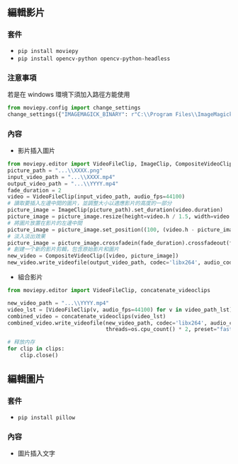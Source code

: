 ## 編輯影片
### 套件
* `pip install moviepy`
* `pip install opencv-python opencv-python-headless`

### 注意事項
若是在 windows 環境下須加入路徑方能使用  
```python
from moviepy.config import change_settings
change_settings({"IMAGEMAGICK_BINARY": r"C:\\Program Files\\ImageMagick-7.1.1-Q16\\magick.exe"})
```

### 內容
* 影片插入圖片
```python
from moviepy.editor import VideoFileClip, ImageClip, CompositeVideoClip
picture_path = "...\\XXXX.png"
input_video_path = "...\\XXXX.mp4"
output_video_path = "...\\YYYY.mp4"
fade_duration = 2
video = VideoFileClip(input_video_path, audio_fps=44100)
# 讀取要插入左邊中間的圖片，並調整大小以適應影片的高度的一部分
picture_image = ImageClip(picture_path).set_duration(video.duration)
picture_image = picture_image.resize(height=video.h / 1.5, width=video.w / 1.5)
# 將圖片放置在影片的左邊中間
picture_image = picture_image.set_position((100, (video.h - picture_image.h) // 2 - 50))
# 淡入淡出效果
picture_image = picture_image.crossfadein(fade_duration).crossfadeout(fade_duration)
# 創建一个新的影片剪輯，包含原始影片和圖片
new_video = CompositeVideoClip([video, picture_image])
new_video.write_videofile(output_video_path, codec='libx264', audio_codec='aac', threads=4)
```
* 組合影片
```python
from moviepy.editor import VideoFileClip, concatenate_videoclips

new_video_path = "...\\YYYY.mp4"
video_lst = [VideoFileClip(v, audio_fps=44100) for v in video_path_lst]
combined_video = concatenate_videoclips(video_lst)
combined_video.write_videofile(new_video_path, codec='libx264', audio_codec='aac',
                               threads=os.cpu_count() * 2, preset="fast")

# 释放内存
for clip in clips:
    clip.close()
```

## 編輯圖片
### 套件
* `pip install pillow`

### 內容
* 圖片插入文字
